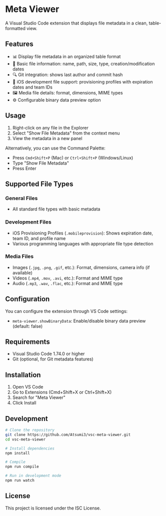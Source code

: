 # Meta Viewer

A Visual Studio Code extension that displays file metadata in a clean, table-formatted view.

## Features

- 📊 Display file metadata in an organized table format
- 📁 Basic file information: name, path, size, type, creation/modification dates
- 🔍 Git integration: shows last author and commit hash
- 📱 iOS development file support: provisioning profiles with expiration dates and team IDs
- 🖼️ Media file details: format, dimensions, MIME types
- ⚙️ Configurable binary data preview option

## Usage

1. Right-click on any file in the Explorer
2. Select "Show File Metadata" from the context menu
3. View the metadata in a new panel

Alternatively, you can use the Command Palette:
- Press `Cmd+Shift+P` (Mac) or `Ctrl+Shift+P` (Windows/Linux)
- Type "Show File Metadata"
- Press Enter

## Supported File Types

### General Files
- All standard file types with basic metadata

### Development Files
- iOS Provisioning Profiles (`.mobileprovision`): Shows expiration date, team ID, and profile name
- Various programming languages with appropriate file type detection

### Media Files
- Images (`.jpg`, `.png`, `.gif`, etc.): Format, dimensions, camera info (if available)
- Videos (`.mp4`, `.mov`, `.avi`, etc.): Format and MIME type
- Audio (`.mp3`, `.wav`, `.flac`, etc.): Format and MIME type

## Configuration

You can configure the extension through VS Code settings:

- `meta-viewer.showBinaryData`: Enable/disable binary data preview (default: false)

## Requirements

- Visual Studio Code 1.74.0 or higher
- Git (optional, for Git metadata features)

## Installation

1. Open VS Code
2. Go to Extensions (Cmd+Shift+X or Ctrl+Shift+X)
3. Search for "Meta Viewer"
4. Click Install

## Development

```bash
# Clone the repository
git clone https://github.com/Atsumi3/vsc-meta-viewer.git
cd vsc-meta-viewer

# Install dependencies
npm install

# Compile
npm run compile

# Run in development mode
npm run watch
```

## License

This project is licensed under the ISC License.
